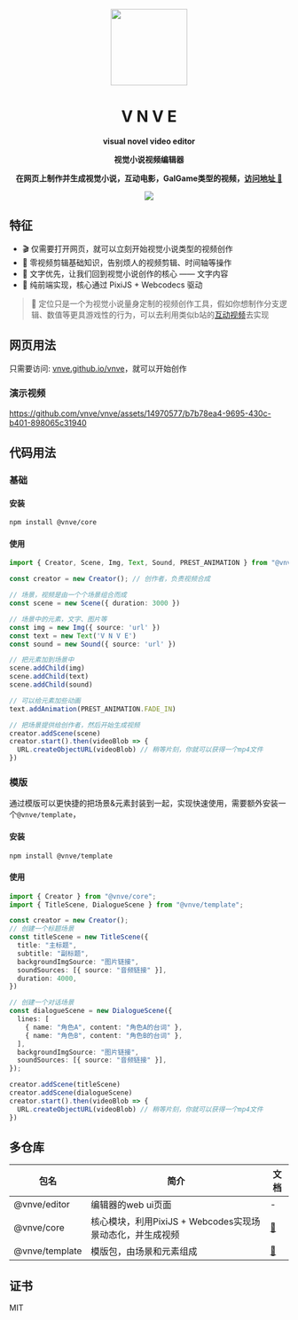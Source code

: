 <p align="center">
  <img src="https://vnve.github.io/vnve/logo.png" width=138/>
</p>
<h1 align="center">V N V E</h1>
<p align="center"><strong>visual novel video editor</strong></p>
<p align="center"><strong>视觉小说视频编辑器</strong></p>
<p align="center"><strong>在网页上制作并生成视觉小说，互动电影，GalGame类型的视频，<a href="https://vnve.github.io/vnve/">访问地址 🔗 </a></strong></p>
<div align="center">
  <img src="https://github.com/vnve/vnve/actions/workflows/static.yml/badge.svg">
</div>

## 特征

- 🎬 仅需要打开网页，就可以立刻开始视觉小说类型的视频创作
- 👋 零视频剪辑基础知识，告别烦人的视频剪辑、时间轴等操作
- 📝 文字优先，让我们回到视觉小说创作的核心 —— 文字内容
- 🚀 纯前端实现，核心通过 PixiJS + Webcodecs 驱动
> 👻 定位只是一个为视觉小说量身定制的视频创作工具，假如你想制作分支逻辑、数值等更具游戏性的行为，可以去利用类似b站的[互动视频](https://member.bilibili.com/platform/upload/video/interactive)去实现

## 网页用法
只需要访问: [vnve.github.io/vnve](https://vnve.github.io/vnve/)，就可以开始创作

### 演示视频
https://github.com/vnve/vnve/assets/14970577/b7b78ea4-9695-430c-b401-898065c31940

## 代码用法

### 基础

#### 安装
```bash
npm install @vnve/core
```

#### 使用
```typescript
import { Creator, Scene, Img, Text, Sound, PREST_ANIMATION } from "@vnve/core";

const creator = new Creator(); // 创作者，负责视频合成

// 场景，视频是由一个个场景组合而成
const scene = new Scene({ duration: 3000 })

// 场景中的元素，文字、图片等
const img = new Img({ source: 'url' })
const text = new Text('V N V E')
const sound = new Sound({ source: 'url' })

// 把元素加到场景中
scene.addChild(img)
scene.addChild(text)
scene.addChild(sound)

// 可以给元素加些动画
text.addAnimation(PREST_ANIMATION.FADE_IN)

// 把场景提供给创作者，然后开始生成视频
creator.addScene(scene)
creator.start().then(videoBlob => {
  URL.createObjectURL(videoBlob) // 稍等片刻，你就可以获得一个mp4文件
})
```

### 模版
通过模版可以更快捷的把场景&元素封装到一起，实现快速使用，需要额外安装一个`@vnve/template`，

#### 安装
```bash
npm install @vnve/template
```
#### 使用
```typescript
import { Creator } from "@vnve/core";
import { TitleScene, DialogueScene } from "@vnve/template";

const creator = new Creator();
// 创建一个标题场景
const titleScene = new TitleScene({
  title: "主标题",
  subtitle: "副标题",
  backgroundImgSource: "图片链接",
  soundSources: [{ source: "音频链接" }],
  duration: 4000,
})

// 创建一个对话场景
const dialogueScene = new DialogueScene({
  lines: [
    { name: "角色A", content: "角色A的台词" },
    { name: "角色B", content: "角色B的台词" },
  ],
  backgroundImgSource: "图片链接",
  soundSources: [{ source: "音频链接" }],
});

creator.addScene(titleScene)
creator.addScene(dialogueScene)
creator.start().then(videoBlob => {
  URL.createObjectURL(videoBlob) // 稍等片刻，你就可以获得一个mp4文件
})
```

## 多仓库
| 包名 | 简介 | 文档 |
|  ----  | ----  | ---- |
| @vnve/editor | 编辑器的web ui页面 | - |
| @vnve/core | 核心模块，利用PixiJS + Webcodes实现场景动态化，并生成视频 | [📖](https://github.com/vnve/vnve/blob/main/packages/core/README.md) |
| @vnve/template | 模版包，由场景和元素组成 | [📖](https://github.com/vnve/vnve/blob/main/packages/template/README.md) |

## 证书
MIT

